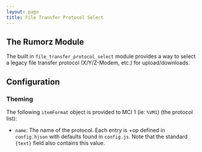 ```yaml
---
layout: page
title: File Transfer Protocol Select
---
```

## The Rumorz Module
The built in `file_transfer_protocol_select` module provides a way to select a legacy file transfer protocol (X/Y/Z-Modem, etc.) for upload/downloads.

## Configuration

### Theming
The following `itemFormat` object is provided to MCI 1 (ie: `%VM1`) (the protocol list):
* `name`: The name of the protocol. Each entry is +op defined in `config.hjson` with defaults found in `config.js`. Note that the standard `{text}` field also contains this value.

